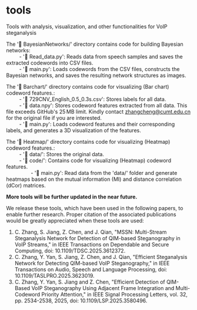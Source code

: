 # tools
Tools with analysis, visualization, and other functionalities for VoIP steganalysis  

The '📁 BayesianNetworks/' directory contains code for building Bayesian networks:  
&nbsp;&nbsp;&nbsp;&nbsp;&nbsp;&nbsp;&nbsp;&nbsp; - '📄 Read_data.py': Reads data from speech samples and saves the extracted codewords into CSV files.  
&nbsp;&nbsp;&nbsp;&nbsp;&nbsp;&nbsp;&nbsp;&nbsp; - '📄 main.py': Loads codewords from the CSV files, constructs the Bayesian networks, and saves the resulting network structures as images.  

The '📁 Barchart/' directory contains code for visualizing (Bar chart) codeword features.:  
&nbsp;&nbsp;&nbsp;&nbsp;&nbsp;&nbsp;&nbsp;&nbsp; - '📄 729CNV_English_0.5_0.3s.csv': Stores labels for all data.  
&nbsp;&nbsp;&nbsp;&nbsp;&nbsp;&nbsp;&nbsp;&nbsp; - '📄 data.npy': Stores codeword features extracted from all data. This file exceeds GitHub's 25 MB limit. Kindly contact zhangcheng@cumt.edu.cn for the original file if you are interested.  
&nbsp;&nbsp;&nbsp;&nbsp;&nbsp;&nbsp;&nbsp;&nbsp; - '📄 main.py': Loads codeword features and their corresponding labels, and generates a 3D visualization of the features.  
  
The '📁 Heatmap/' directory contains code for visualizing (Heatmap) codeword features.:  
&nbsp;&nbsp;&nbsp;&nbsp;&nbsp;&nbsp;&nbsp;&nbsp; - '📁 data/': Stores the original data.  
&nbsp;&nbsp;&nbsp;&nbsp;&nbsp;&nbsp;&nbsp;&nbsp; - '📁 code/': Contains code for visualizing (Heatmap) codeword features.  
&nbsp;&nbsp;&nbsp;&nbsp;&nbsp;&nbsp;&nbsp;&nbsp;&nbsp;&nbsp;&nbsp;&nbsp;&nbsp;&nbsp;&nbsp;&nbsp; - '📄 main.py': Read data from the 'data/' folder and generate heatmaps based on the mutual information (MI) and distance correlation (dCor) matrices.  


**More tools will be further updated in the near future.**  


We release these tools, which have been used in the following papers, to enable further research. Proper citation of the associated publications would be greatly appreciated when these tools are used:  
1. C. Zhang, S. Jiang, Z. Chen, and J. Qian, "MSSN: Multi-Stream Steganalysis Network for Detection of QIM-based Steganography in VoIP Streams," in IEEE Transactions on Dependable and Secure Computing, doi: 10.1109/TDSC.2025.3612372.
2. C. Zhang, Y. Yan, S. Jiang, Z. Chen, and J. Qian, "Efficient Steganalysis Network for Detecting QIM-based VoIP Steganography," in IEEE Transactions on Audio, Speech and Language Processing, doi: 10.1109/TASLPRO.2025.3623019.
3. C. Zhang, Y. Yan, S. Jiang and Z. Chen, "Efficient Detection of QIM-Based VoIP Steganography Using Adjacent Frame Integration and Multi-Codeword Priority Attention," in IEEE Signal Processing Letters, vol. 32, pp. 2534-2538, 2025, doi: 10.1109/LSP.2025.3580496.
